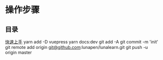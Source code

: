 # 操作步骤

## 目录

  [快速上手](https://vuepress.vuejs.org/zh/guide/getting-started.html#%E7%8E%B0%E6%9C%89%E9%A1%B9%E7%9B%AE)
  yarn add -D vuepress
  yarn docs:dev
  git add -A
  git commit -m 'init'
  git remote add origin git@github.com:lunapen/lunalearn.git
  git push -u origin master

  
